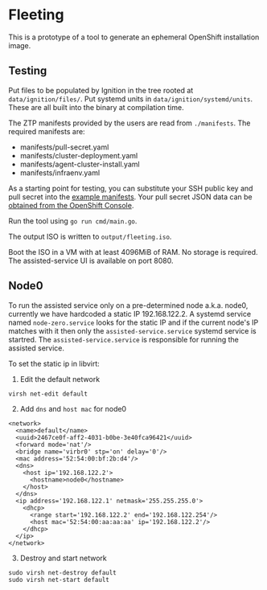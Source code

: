 Fleeting
========

This is a prototype of a tool to generate an ephemeral OpenShift installation
image.

Testing
-------

Put files to be populated by Ignition in the tree rooted at
`data/ignition/files/`. Put systemd units in `data/ignition/systemd/units`.
These are all built into the binary at compilation time.

The ZTP manifests provided by the users are read from `./manifests`.
The required manifests are:
* manifests/pull-secret.yaml
* manifests/cluster-deployment.yaml
* manifests/agent-cluster-install.yaml
* manifests/infraenv.yaml

As a starting point for testing, you can substitute your SSH public key and
pull secret into the [example
manifests](https://gist.github.com/rwsu/ac65441b27fc0fe1961768db49a91262). Your
pull secret JSON data can be [obtained from the OpenShift
Console](https://console.redhat.com/openshift/install/pull-secret).

Run the tool using `go run cmd/main.go`.

The output ISO is written to `output/fleeting.iso`.

Boot the ISO in a VM with at least 4096MiB of RAM. No storage is required.
The assisted-service UI is available on port 8080.

Node0
-------

To run the assisted service only on a pre-determined node a.k.a. node0, currently we have hardcoded a static IP 192.168.122.2. 
A systemd service named `node-zero.service` looks for the static IP and if the current node's IP matches with it then only the `assisted-service.service` systemd service is startred. The `assisted-service.service` is responsible for running the assisted service.

To set the static ip in libvirt:
1. Edit the default network
```
virsh net-edit default
```
2. Add `dns` and `host mac` for node0

```
<network>
  <name>default</name>
  <uuid>2467ce0f-aff2-4031-b0be-3e40fca96421</uuid>
  <forward mode='nat'/>
  <bridge name='virbr0' stp='on' delay='0'/>
  <mac address='52:54:00:bf:2b:d4'/>
  <dns>
    <host ip='192.168.122.2'>
      <hostname>node0</hostname>
    </host>
  </dns>
  <ip address='192.168.122.1' netmask='255.255.255.0'>
    <dhcp>
      <range start='192.168.122.2' end='192.168.122.254'/>
      <host mac='52:54:00:aa:aa:aa' ip='192.168.122.2'/>
    </dhcp>
  </ip>
</network>
```
3. Destroy and start network
```
sudo virsh net-destroy default
sudo virsh net-start default
```

